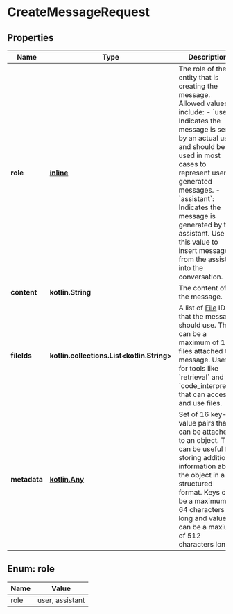 
# CreateMessageRequest

## Properties
| Name | Type | Description | Notes |
| ------------ | ------------- | ------------- | ------------- |
| **role** | [**inline**](#Role) | The role of the entity that is creating the message. Allowed values include: - &#x60;user&#x60;: Indicates the message is sent by an actual user and should be used in most cases to represent user-generated messages. - &#x60;assistant&#x60;: Indicates the message is generated by the assistant. Use this value to insert messages from the assistant into the conversation.  |  |
| **content** | **kotlin.String** | The content of the message. |  |
| **fileIds** | **kotlin.collections.List&lt;kotlin.String&gt;** | A list of [File](/docs/api-reference/files) IDs that the message should use. There can be a maximum of 10 files attached to a message. Useful for tools like &#x60;retrieval&#x60; and &#x60;code_interpreter&#x60; that can access and use files. |  [optional] |
| **metadata** | [**kotlin.Any**](.md) | Set of 16 key-value pairs that can be attached to an object. This can be useful for storing additional information about the object in a structured format. Keys can be a maximum of 64 characters long and values can be a maxium of 512 characters long.  |  [optional] |


<a id="Role"></a>
## Enum: role
| Name | Value |
| ---- | ----- |
| role | user, assistant |



